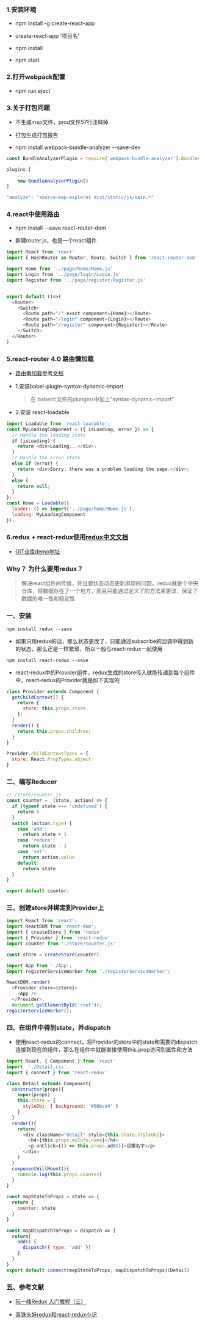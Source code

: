 ### 1.安装环境
* npm install -g create-react-app

* create-react-app '项目名'

* npm install

* npm start

### 2.打开webpack配置

* npm run eject

### 3.关于打包问题

  * 不生成map文件，prod文件57行注释掉

  * 打包生成打包报告

  * npm install webpack-bundle-analyzer --save-dev

```javascript
const BundleAnalyzerPlugin = require('webpack-bundle-analyzer').BundleAnalyzerPlugin;

plugins:[
    ...
    new BundleAnalyzerPlugin()
]

"analyze": "source-map-explorer dist/static/js/main.*"
```


### 4.react中使用路由

  * npm install --save react-router-dom

  * 新建router.js，也是一个react组件

```javascript
import React from 'react'
import { HashRouter as Router, Route, Switch } from 'react-router-dom'

import Home from '../page/home/Home.js'
import Login from '../page/login/Login.js'
import Register from '../page/register/Register.js'


export default ()=>(
  <Router>
    <Switch>
      <Route path="/" exact component={Home}></Route>
      <Route path="/login" component={Login}></Route>
      <Route path="/register" component={Register}></Route>
    </Switch>
  </Router>
)
```

### 5.react-router 4.0 路由懒加载

  * <a href="https://segmentfault.com/a/1190000011128817" target="_blank">路由懒加载参考文档</a>

  * 1.安装babel-plugin-syntax-dynamic-import
    > 在.babelrc文件的plungins中加上"syntax-dynamic-import"

  * 2.安装 react-loadable

```javascript
import Loadable from 'react-loadable';
const MyLoadingComponent = ({ isLoading, error }) => {
  // Handle the loading state
  if (isLoading) {
    return <div>Loading...</div>;
  }
  // Handle the error state
  else if (error) {
    return <div>Sorry, there was a problem loading the page.</div>;
  }
  else {
    return null;
  }
};
const Home = Loadable({
  loader: () => import('../page/home/Home.js'),
  loading: MyLoadingComponent
});
```

### 6.redux + react-redux使用<a href="https://www.redux.org.cn/" target="_blank">redux中文文档</a>

* <a href="https://github.com/mySkey/redux-demo" target="_blank">GIT仓库demo地址</a>
>

### Why？ 为什么要用redux？

> 解决react组件间传值，并且要状态动态更新麻烦的问题。redux就是个中央仓库，将数据存在了一个地方，而且只能通过定义了的方法来更改，保证了数据的唯一性和稳定性

### 一、安装

```npm
npm install redux --save
```

* 如果只用redux的话，那么状态更改了，只能通过subscribe的回调中得到新的状态，那么还是一样繁琐，所以一般与react-redux一起使用

```npm
npm install react-redux --save
```

* react-redux中的Provider组件，redux生成的store传入就能传递到每个组件中，react-redux的Provider就是如下实现的

```javascript
class Provider extends Component {
  getChildContext() {
    return {
      store: this.props.store
    };
  }
  render() {
    return this.props.children;
  }
}

Provider.childContextTypes = {
  store: React.PropTypes.object
}
```

### 二、编写Reducer

```javascript
// /store/counter.js
const counter =  (state, action) => {
  if (typeof state === 'undefined') {
    return 0
  }
  switch (action.type) {
    case 'add':
      return state + 1
    case 'reduce':
      return state - 1
    case 'set':
      return action.value
    default:
      return state
  }
}

export default counter;
```

### 三、创建store并绑定到Provider上

```javascript
import React from 'react';
import ReactDOM from 'react-dom';
import { createStore } from 'redux'
import { Provider } from 'react-redux'
import counter from './store/counter.js'

const store = createStore(counter)

import App from './App';
import registerServiceWorker from './registerServiceWorker';

ReactDOM.render(
  <Provider store={store}>
    <App />
  </Provider>,
  document.getElementById('root'));
registerServiceWorker();
```

### 四、在组件中得到state，并dispatch

* 使用react-redux的connect，将Provider的store中的state和需要的dispatch连接到现在的组件，那么在组件中就能直接使用this.prop访问到属性和方法
>
```javascript
import React, { Component } from 'react'
import  './Detail.css'
import { connect } from 'react-redux'

class Detail extends Component{
  constructor(props){
    super(props)
    this.state = {
      styleObj: { background: '#00bcd4' }
    }
  }
  render(){
    return(
      <div className="detail" style={this.state.styleObj}>
        <h4>{this.props.myInfo.name}</h4>
        <p onClick={() => this.props.add()}>设置名字</p>
      </div>
    )
  }
  componentWillMount(){
    console.log(this.props.counter)
  }
}

const mapStateToProps = state => {
  return {
    counter: state
  }
}

const mapDispatchToProps = dispatch => {
  return{
    add() {
      dispatch({ type: 'add' })
    }
  }
}
export default connect(mapStateToProps, mapDispatchToProps)(Detail)
```

### 五、参考文献

* <a href="http://www.ruanyifeng.com/blog/2016/09/redux_tutorial_part_three_react-redux.html" target="_blank">阮一峰Redux 入门教程（三）</a>
>
* <a href="https://www.cnblogs.com/bax-life/p/8440326.html" target="_blank">真铁头娃redux和react-redux小记</a>
>
 